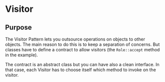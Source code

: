 # Visitor

## Purpose

The Visitor Pattern lets you outsource operations on objects to other objects. The main reason to do this is to keep a separation of concerns.
But classes have to define a contract to allow visitors (the `Role::accept` method in the example).

The contract is an abstract class but you can have also a clean interface. In that case, each Visitor has to choose itself which method to invoke on the visitor.
